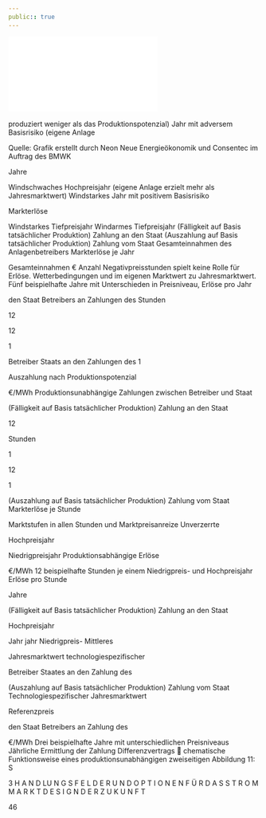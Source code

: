 ```yaml
---
public:: true
---
```

![./pages/page48.pdf](../assets/./pages/page48.pdf)




produziert weniger als das Produktionspotenzial)
Jahr mit adversem Basisrisiko (eigene Anlage

Quelle: Grafik erstellt durch Neon Neue Energieökonomik und Consentec im Auftrag des BMWK

Jahre

Windschwaches Hochpreisjahr
(eigene Anlage erzielt mehr als Jahresmarktwert)
Windstarkes Jahr mit positivem Basisrisiko

Markterlöse

Windstarkes Tiefpreisjahr
Windarmes Tiefpreisjahr
(Fälligkeit auf Basis tatsächlicher Produktion)
Zahlung an den Staat
(Auszahlung auf Basis tatsächlicher Produktion)
Zahlung vom Staat
Gesamteinnahmen des Anlagenbetreibers
Markterlöse je Jahr

Gesamteinnahmen
€
Anzahl Negativpreisstunden spielt keine Rolle für Erlöse.
Wetterbedingungen und im eigenen Marktwert zu Jahresmarktwert.
Fünf beispielhafte Jahre mit Unterschieden in Preisniveau,
Erlöse pro Jahr

den Staat
Betreibers an
Zahlungen des
Stunden

12

12

1

Betreiber
Staats an den
Zahlungen des
1

Auszahlung nach Produktionspotenzial

€/MWh
Produktionsunabhängige Zahlungen zwischen Betreiber und Staat

(Fälligkeit auf Basis tatsächlicher Produktion)
Zahlung an den Staat

12

Stunden

1

12

1

(Auszahlung auf Basis tatsächlicher Produktion)
Zahlung vom Staat
Markterlöse je Stunde

Marktstufen
in allen Stunden und
Marktpreisanreize
Unverzerrte

Hochpreisjahr

Niedrigpreisjahr
Produktionsabhängige Erlöse

€/MWh
12 beispielhafte Stunden je einem Niedrigpreis- und Hochpreisjahr
Erlöse pro Stunde

Jahre

(Fälligkeit auf Basis tatsächlicher Produktion)
Zahlung an den Staat

Hochpreisjahr

Jahr
jahr
Niedrigpreis- Mittleres

Jahresmarktwert
technologiespezifischer

Betreiber
Staates an den
Zahlung des

(Auszahlung auf Basis tatsächlicher Produktion)
Zahlung vom Staat
Technologiespezifischer Jahresmarktwert

Referenzpreis

den Staat
Betreibers an
Zahlung des

€/MWh
Drei beispielhafte Jahre mit unterschiedlichen Preisniveaus
Jährliche Ermittlung der Zahlung
Differenzvertrags
 chematische Funktionsweise eines produktionsunabhängigen zweiseitigen
Abbildung 11: S

3 H A N D LU N G S F E L D E R U N D O P T I O N E N F Ü R D A S S T R O M M A R K T D E S I G N D E R Z U K U N F T

46
